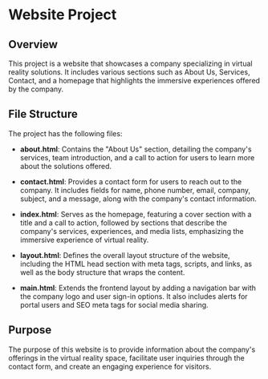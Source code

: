 # Website Project

## Overview
This project is a website that showcases a company specializing in virtual reality solutions. It includes various sections such as About Us, Services, Contact, and a homepage that highlights the immersive experiences offered by the company.

## File Structure
The project has the following files:

- **about.html**: Contains the "About Us" section, detailing the company's services, team introduction, and a call to action for users to learn more about the solutions offered.

- **contact.html**: Provides a contact form for users to reach out to the company. It includes fields for name, phone number, email, company, subject, and a message, along with the company's contact information.

- **index.html**: Serves as the homepage, featuring a cover section with a title and a call to action, followed by sections that describe the company's services, experiences, and media lists, emphasizing the immersive experience of virtual reality.

- **layout.html**: Defines the overall layout structure of the website, including the HTML head section with meta tags, scripts, and links, as well as the body structure that wraps the content.

- **main.html**: Extends the frontend layout by adding a navigation bar with the company logo and user sign-in options. It also includes alerts for portal users and SEO meta tags for social media sharing.

## Purpose
The purpose of this website is to provide information about the company's offerings in the virtual reality space, facilitate user inquiries through the contact form, and create an engaging experience for visitors.